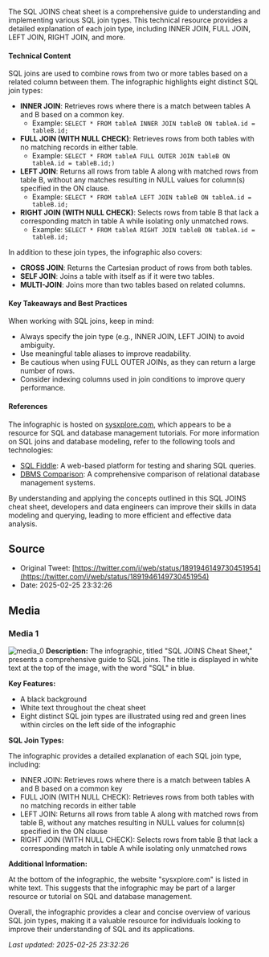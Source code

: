 The SQL JOINS cheat sheet is a comprehensive guide to understanding and implementing various SQL join types. This technical resource provides a detailed explanation of each join type, including INNER JOIN, FULL JOIN, LEFT JOIN, RIGHT JOIN, and more.

#### Technical Content
SQL joins are used to combine rows from two or more tables based on a related column between them. The infographic highlights eight distinct SQL join types:

* **INNER JOIN**: Retrieves rows where there is a match between tables A and B based on a common key.
	+ Example: `SELECT * FROM tableA INNER JOIN tableB ON tableA.id = tableB.id;`
* **FULL JOIN (WITH NULL CHECK)**: Retrieves rows from both tables with no matching records in either table.
	+ Example: `SELECT * FROM tableA FULL OUTER JOIN tableB ON tableA.id = tableB.id;)`
* **LEFT JOIN**: Returns all rows from table A along with matched rows from table B, without any matches resulting in NULL values for column(s) specified in the ON clause.
	+ Example: `SELECT * FROM tableA LEFT JOIN tableB ON tableA.id = tableB.id;`
* **RIGHT JOIN (WITH NULL CHECK)**: Selects rows from table B that lack a corresponding match in table A while isolating only unmatched rows.
	+ Example: `SELECT * FROM tableA RIGHT JOIN tableB ON tableA.id = tableB.id;`

In addition to these join types, the infographic also covers:

* **CROSS JOIN**: Returns the Cartesian product of rows from both tables.
* **SELF JOIN**: Joins a table with itself as if it were two tables.
* **MULTI-JOIN**: Joins more than two tables based on related columns.

#### Key Takeaways and Best Practices
When working with SQL joins, keep in mind:

* Always specify the join type (e.g., INNER JOIN, LEFT JOIN) to avoid ambiguity.
* Use meaningful table aliases to improve readability.
* Be cautious when using FULL OUTER JOINs, as they can return a large number of rows.
* Consider indexing columns used in join conditions to improve query performance.

#### References
The infographic is hosted on [sysxplore.com](http://sysxplore.com), which appears to be a resource for SQL and database management tutorials. For more information on SQL joins and database modeling, refer to the following tools and technologies:

* [SQL Fiddle](http://sqlfiddle.com): A web-based platform for testing and sharing SQL queries.
* [DBMS Comparison](https://db-engines.en.wikipedia.org/wiki/Comparison_of_relational_database_management_systems): A comprehensive comparison of relational database management systems.

By understanding and applying the concepts outlined in this SQL JOINS cheat sheet, developers and data engineers can improve their skills in data modeling and querying, leading to more efficient and effective data analysis.
## Source

- Original Tweet: [https://twitter.com/i/web/status/1891946149730451954](https://twitter.com/i/web/status/1891946149730451954)
- Date: 2025-02-25 23:32:26


## Media

### Media 1
![media_0](./media_0.jpg)
**Description:** The infographic, titled "SQL JOINS Cheat Sheet," presents a comprehensive guide to SQL joins. The title is displayed in white text at the top of the image, with the word "SQL" in blue.

**Key Features:**

* A black background
* White text throughout the cheat sheet
* Eight distinct SQL join types are illustrated using red and green lines within circles on the left side of the infographic

**SQL Join Types:**

The infographic provides a detailed explanation of each SQL join type, including:

* INNER JOIN: Retrieves rows where there is a match between tables A and B based on a common key
* FULL JOIN (WITH NULL CHECK): Retrieves rows from both tables with no matching records in either table
* LEFT JOIN: Returns all rows from table A along with matched rows from table B, without any matches resulting in NULL values for column(s) specified in the ON clause
* RIGHT JOIN (WITH NULL CHECK): Selects rows from table B that lack a corresponding match in table A while isolating only unmatched rows

**Additional Information:**

At the bottom of the infographic, the website "sysxplore.com" is listed in white text. This suggests that the infographic may be part of a larger resource or tutorial on SQL and database management.

Overall, the infographic provides a clear and concise overview of various SQL join types, making it a valuable resource for individuals looking to improve their understanding of SQL and its applications.

*Last updated: 2025-02-25 23:32:26*